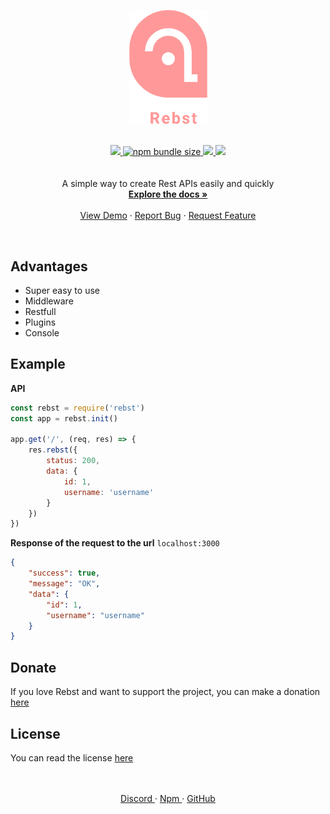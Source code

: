 <p align="center">
    <a href="https://github.com/Marius-brt/Rebst">
        <img src="https://raw.githubusercontent.com/Marius-brt/Rebst/master/logo.png" alt="Logo" width="125">
    </a>
    <p align="center">
        <br />
        <a href="https://www.npmjs.com/package/rebst">
            <img src="https://img.shields.io/npm/v/rebst.svg">
        </a>
        <a href="https://www.npmjs.com/package/rebst">
            <img alt="npm bundle size" src="https://img.shields.io/bundlephobia/min/rebst.svg?label=size">
        </a>
        <a href="https://github.com/Marius-brt/Rebst/blob/master/LICENSE">
            <img src="https://img.shields.io/github/license/Marius-brt/Rebst?color=blue">
        </a>
        <a href="https://github.com/Marius-brt/Rebst">
            <img src="https://img.shields.io/github/stars/Marius-brt/rebst.svg">
        </a>
        <br />
        <br />
        <br />
        A simple way to create Rest APIs easily and quickly
        <br />
        <a href="https://www.rebst.cf/"><strong>Explore the docs »</strong></a>
        <br />
        <br />
        <a href="https://github.com/Marius-brt/Rebst/blob/master/demo/index.js">View Demo</a>
        ·
        <a href="https://github.com/Marius-brt/Rebst/issues/1">Report Bug</a>
        ·
        <a href="https://github.com/Marius-brt/Rebst/issues/2">Request Feature</a>
    </p>
</p>

<br>

## Advantages

* Super easy to use
* Middleware
* Restfull
* Plugins
* Console

## Example

**API**

```javascript
const rebst = require('rebst')
const app = rebst.init()

app.get('/', (req, res) => {
    res.rebst({
        status: 200,
        data: { 
            id: 1,
            username: 'username'
        }
    })
})
```

**Response of the request to the url** `localhost:3000`
```json
{
    "success": true,
    "message": "OK",
    "data": {
        "id": 1,
        "username": "username"
    }
}
```

## Donate

If you love Rebst and want to support the project, you can make a donation [here](https://www.patreon.com/mariusbrt)

## License

You can read the license [here](https://github.com/Marius-brt/Rebst/blob/master/LICENSE)

<p align="center">
    <br/>
    <br/>    
    <a href="https://discord.gg/VZVCcSg">
        Discord
    </a>
    ·
    <a href="https://www.npmjs.com/package/rebst">
        Npm
    </a>
    ·
    <a href="https://github.com/Marius-brt">
        GitHub
    </a>
</p>
